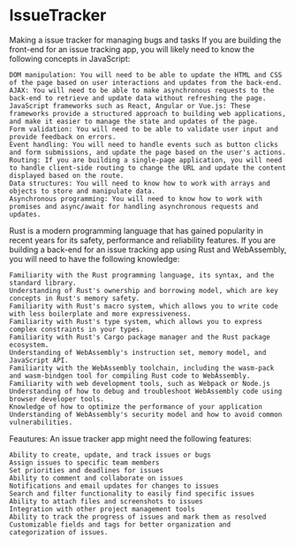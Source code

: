 # IssueTracker
Making a issue tracker for managing bugs and tasks
If you are building the front-end for an issue tracking app, you will likely need to know the following concepts in JavaScript:

    DOM manipulation: You will need to be able to update the HTML and CSS of the page based on user interactions and updates from the back-end.
    AJAX: You will need to be able to make asynchronous requests to the back-end to retrieve and update data without refreshing the page.
    JavaScript frameworks such as React, Angular or Vue.js: These frameworks provide a structured approach to building web applications, and make it easier to manage the state and updates of the page.
    Form validation: You will need to be able to validate user input and provide feedback on errors.
    Event handling: You will need to handle events such as button clicks and form submissions, and update the page based on the user's actions.
    Routing: If you are building a single-page application, you will need to handle client-side routing to change the URL and update the content displayed based on the route.
    Data structures: You will need to know how to work with arrays and objects to store and manipulate data.
    Asynchronous programming: You will need to know how to work with promises and async/await for handling asynchronous requests and updates.
    
    
Rust is a modern programming language that has gained popularity in recent years for its safety, performance and reliability features. If you are building a back-end for an issue tracking app using Rust and WebAssembly, you will need to have the following knowledge:

    Familiarity with the Rust programming language, its syntax, and the standard library.
    Understanding of Rust's ownership and borrowing model, which are key concepts in Rust's memory safety.
    Familiarity with Rust's macro system, which allows you to write code with less boilerplate and more expressiveness.
    Familiarity with Rust's type system, which allows you to express complex constraints in your types.
    Familiarity with Rust's Cargo package manager and the Rust package ecosystem.
    Understanding of WebAssembly's instruction set, memory model, and JavaScript API.
    Familiarity with the WebAssembly toolchain, including the wasm-pack and wasm-bindgen tool for compiling Rust code to WebAssembly.
    Familiarity with web development tools, such as Webpack or Node.js
    Understanding of how to debug and troubleshoot WebAssembly code using browser developer tools.
    Knowledge of how to optimize the performance of your application
    Understanding of WebAssembly's security model and how to avoid common vulnerabilities.

Feautures:
An issue tracker app might need the following features:

    Ability to create, update, and track issues or bugs
    Assign issues to specific team members
    Set priorities and deadlines for issues
    Ability to comment and collaborate on issues
    Notifications and email updates for changes to issues
    Search and filter functionality to easily find specific issues
    Ability to attach files and screenshots to issues
    Integration with other project management tools
    Ability to track the progress of issues and mark them as resolved
    Customizable fields and tags for better organization and categorization of issues.
